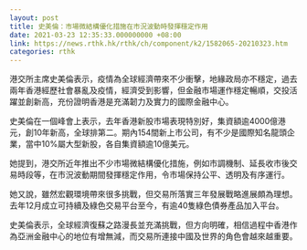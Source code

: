 ```yaml
---
layout: post
title: 史美倫：市場微結構優化措施在市況波動時發揮穩定作用
date: 2021-03-23 12:35:33.000000000 +08:00
link: https://news.rthk.hk/rthk/ch/component/k2/1582065-20210323.htm
categories: rthk
---
```


港交所主席史美倫表示，疫情為全球經濟帶來不少衝擊，地緣政局亦不穩定，過去兩年香港經歷社會暴亂及疫情，經濟受到影響，但金融市場運作穩定暢順，交投活躍並創新高，充份證明香港是充滿韌力及實力的國際金融中心。

史美倫在一個峰會上表示，去年香港新股市場表現特別好，集資額逾4000億港元，創10年新高，全球排第二。期內154間新上市公司，有不少是國際知名龍頭企業，當中10%屬大型新股，各自集資額逾10億美元。

她提到，港交所近年推出不少市場微結構優化措施，例如市調機制、延長收市後交易時段等，在市況波動期間發揮穩定作用，令市場保持公平、透明及有序運行。

她又說，雖然宏觀環境帶來很多挑戰，但交易所落實三年發展戰略進展頗為理想。去年12月成立可持續及綠色交易平台至今，有逾40隻綠色債券產品加入平台。

史美倫表示，全球經濟復蘇之路漫長並充滿挑戰，但方向明確，相信過程中香港作為亞洲金融中心的地位有增無減，而交易所連接中國及世界的角色會越來越重要。
